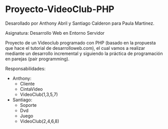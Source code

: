 # Proyecto-VideoClub-PHP

Desarollado por Anthony Abril y Santiago Calderon para Paula Martinez.

Asignatura: Desarrollo Web en Entorno Servidor

Proyecto de un Videoclub programado con PHP (basado en la propuesta que hace el tutorial de desarrolloweb.com), el cual vamos a realizar mediante un desarrollo incremental y siguiendo la práctica de programación en parejas (pair programming).

Responsabilidades:
- Anthony:
    + Cliente
    + CintaVideo
    + VideoClub(1,3,5,7)
- Santiago:
    + Soporte
    + Dvd
    + Juego
    + VideoClub(2,4,6,8)